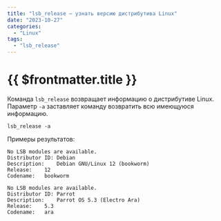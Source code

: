 ```yaml
---
title: "lsb_release — узнать версию дистрибутива Linux"
date: "2023-10-27"
categories:
  - "Linux"
tags:
  - "lsb_release"
---
```


# {{ $frontmatter.title }}

Команда `lsb_release` возвращает информацию о дистрибутиве Linux. Параметр `-a` заставляет команду возвратить всю имеющуюся информацию.

```
lsb_release -a
```

Примеры результатов:

```
No LSB modules are available.
Distributor ID:	Debian
Description:	Debian GNU/Linux 12 (bookworm)
Release:	12
Codename:	bookworm
```

```
No LSB modules are available.
Distributor ID:	Parrot
Description:	Parrot OS 5.3 (Electro Ara)
Release:	5.3
Codename:	ara
```

